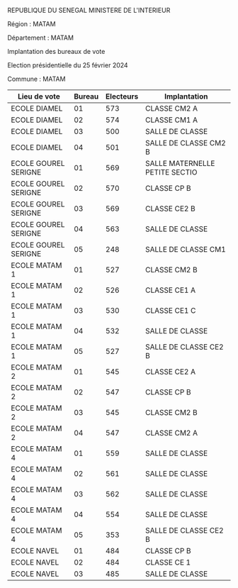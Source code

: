 REPUBLIQUE DU SENEGAL MINISTERE DE L'INTERIEUR

Région : MATAM

Département : MATAM

Implantation des bureaux de vote

Election présidentielle du 25 février 2024

Commune : MATAM

| Lieu de vote | Bureau | Electeurs | Implantation |
| - | - | - | - |
| ECOLE DIAMEL | 01 | 573 | CLASSE CM2 A |
| ECOLE DIAMEL | 02 | 574 | CLASSE CM1 A |
| ECOLE DIAMEL | 03 | 500 | SALLE DE CLASSE |
| ECOLE DIAMEL | 04 | 501 | SALLE DE CLASSE CM2 B |
| ECOLE GOUREL SERIGNE | 01 | 569 | SALLE MATERNELLE PETITE SECTIO |
| ECOLE GOUREL SERIGNE | 02 | 570 | CLASSE CP B |
| ECOLE GOUREL SERIGNE | 03 | 569 | CLASSE CE2 B |
| ECOLE GOUREL SERIGNE | 04 | 563 | SALLE DE CLASSE |
| ECOLE GOUREL SERIGNE | 05 | 248 | SALLE DE CLASSE CM1 |
| ECOLE MATAM 1 | 01 | 527 | CLASSE CM2 B |
| ECOLE MATAM 1 | 02 | 526 | CLASSE CE1 A |
| ECOLE MATAM 1 | 03 | 530 | CLASSE CE1 C |
| ECOLE MATAM 1 | 04 | 532 | SALLE DE CLASSE |
| ECOLE MATAM 1 | 05 | 527 | SALLE DE CLASSE CE2 B |
| ECOLE MATAM 2 | 01 | 545 | CLASSE CE2 A |
| ECOLE MATAM 2 | 02 | 547 | CLASSE CP B |
| ECOLE MATAM 2 | 03 | 545 | CLASSE CM2 B |
| ECOLE MATAM 2 | 04 | 547 | CLASSE CM2 A |
| ECOLE MATAM 4 | 01 | 559 | SALLE DE CLASSE |
| ECOLE MATAM 4 | 02 | 561 | SALLE DE CLASSE |
| ECOLE MATAM 4 | 03 | 562 | SALLE DE CLASSE |
| ECOLE MATAM 4 | 04 | 554 | SALLE DE CLASSE |
| ECOLE MATAM 4 | 05 | 353 | SALLE DE CLASSE CE2 B |
| ECOLE NAVEL | 01 | 484 | CLASSE CP B |
| ECOLE NAVEL | 02 | 484 | CLASSE CE 1 |
| ECOLE NAVEL | 03 | 485 | SALLE DE CLASSE |

<!-- PageNumber="6/14" -->
